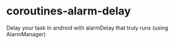 # coroutines-alarm-delay
Delay your task in android with alarmDelay that truly runs (using AlarmManager)

